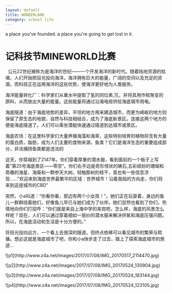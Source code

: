 ```yaml
---
layout: default
title: WONDERLAND
category: school life
---
```

a place you've founded.
a place you're going to get lost in it.

# 记科技节MINEWORLD比赛   
   
   公元22世纪被称为是海洋的世纪——一个开发海洋的新时代。随着陆地资源的枯竭，人们开始把目光投向海洋。海洋拥有巨大的能量，广阔的空间以及充足的资源。而科技正在运用海洋的这些优势，使海洋更好地为人类服务。
   <p>海洋能量转化厂：科学家们从重水中提取了氢的同位素,氘，并将其用作核聚变的原料，从而放出大量的能量。这些能量将通过沿海电缆供给海底城市用电。
   <p>海底隧道：由于海底地势的差异，平坦的地方用来建造城市，而更为崎岖的地方则保留了原生态的地貌，自然与科技相结合，成为了海底新景区。连接这两个地方的便是海底隧道了。人们可以乘坐潜艇快速通过隧道到达城市或景区。
    <p>海底农场：在这里科学家们大量养殖海藻和海草，这些特别培育的植物将含有大量的蛋白质，脂肪，成为人们主要的食物来源。鱼类？它们是海洋生态的重要组成部分，非法捕捞鱼类都是违法的
   <p>这天，你穿越到了2147年。你们穿着厚重的潜水服，看到面前的一个板子上写着“第25号海底景区——零空”。你们右手边是奇形怪状的礁石,五彩缤纷的珊瑚和奇趣的海星、海葵和一颗参天大树。轻触那树的枝干，竟也有一些信息浮现......"欢迎来到海底世界最繁华的区域：世界城市！沿着我指的方向走，你们将来到这座城市的CBD"
   <p>突然，小a叫道：“你看你看，那边有两个小女孩！”。她们正在玩耍着，身边的鱼儿一群群绕着她们，好像鱼儿早已与她们成为了伙伴。她们显然也看到了你们，热情地向你们打招呼：“你们就是来自上海中学的来宾吧，怎么样，海底的风景怎么样呢？现在，人们可以通过穿着细如一层纱的潜水服来解决供氧和海底压强问题。所以，在海底活动和生活是十分方便的。”
   <p>将目光投向远方，一个看上去很深的隧道，但终点依稀可以看见城市的繁荣与熙攘。想必这就是海底城市了吧，你和小a快步走了过去，踏上了探索海底城市的旅途…
<p>![p1](http://www.z4a.net/images/2017/07/08/IMG_20170517_2114470.jpg)
<p>![p2](http://www.z4a.net/images/2017/07/08/IMG_20170524_130904.jpg)
<p>![p3](http://www.z4a.net/images/2017/07/08/IMG_20170524_183144.jpg)
<p>![p4](http://www.z4a.net/images/2017/07/08/IMG_20170524_123105.jpg)
